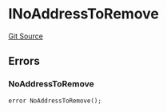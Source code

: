 # INoAddressToRemove
[Git Source](https://github.com/thrackle-io/tron/blob/8134a3beedf036c43fc49cdc1818732eb057f270/src/common/IErrors.sol)


## Errors
### NoAddressToRemove

```solidity
error NoAddressToRemove();
```

